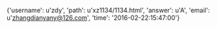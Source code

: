 {'username': u'zdy', 'path': u'xz1134/1134.html', 'answer': u'A', 'email': u'zhangdianyany@126.com', 'time': '2016-02-22:15:47:00'}